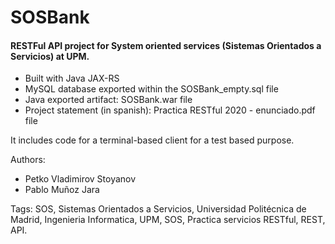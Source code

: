# SOSBank
#### RESTFul API project for System oriented services (Sistemas Orientados a Servicios) at UPM.

* Built with Java JAX-RS
* MySQL database exported within the SOSBank_empty.sql file
* Java exported artifact: SOSBank.war file
* Project statement (in spanish): Practica RESTful 2020 - enunciado.pdf file

It includes code for a terminal-based client for a test based purpose.


Authors:
  * Petko Vladimirov Stoyanov
  * Pablo Muñoz Jara
  
Tags: SOS, Sistemas Orientados a Servicios, Universidad Politécnica de Madrid, Ingenieria Informatica, UPM, SOS, Practica servicios RESTful, REST, API.
